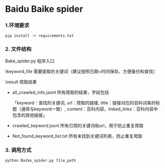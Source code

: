 # Baidu Baike spider



### 1.环境要求

`pip install -r requirements.txt`

### 2. 文件结构

Bake_spider.py 程序入口

\keyword_file 需要提取的关键词（建议按照日期+时间保存，方便备份和查找）

\result 爬取结果

+ all_crawled_info.jsonl 所有爬取的结果，字段包括

  「keyword：查找的关键词, url：爬取的链接, title：链接对应的百科词条的标题（通常与keyword一致）, content：百科内容，linked_links：百科内容中包含的其他链接」

+ crawled_keyword.jsonl 所有已爬的关键词和url，用于防止重复爬取

+ Not_found_keyword_list.txt 所有未找到关键词列表，防止重复爬取



### 3. 调用方式

`python Baike_spider.py file_path`